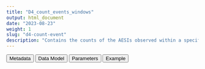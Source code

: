 ```yaml
---
title: "D4_count_events_windows"
output: html_document
date: "2023-08-23"
weight: 1
slug: "d4-count-event"
description: "Contains the counts of the AESIs observed within a specific time window (28 days) after each vaccine"
---
```


<script src="/rmarkdown-libs/core-js/shim.min.js"></script>
<script src="/rmarkdown-libs/react/react.min.js"></script>
<script src="/rmarkdown-libs/react/react-dom.min.js"></script>
<script src="/rmarkdown-libs/reactwidget/react-tools.js"></script>
<script src="/rmarkdown-libs/htmlwidgets/htmlwidgets.js"></script>
<link href="/rmarkdown-libs/reactable/reactable.css" rel="stylesheet" />
<script src="/rmarkdown-libs/reactable-binding/reactable.js"></script>
<div class="tab">
<button class="tablinks" onclick="openCity(event, &#39;Metadata&#39;)" id="defaultOpen">Metadata</button>
<button class="tablinks" onclick="openCity(event, &#39;Data Model&#39;)">Data Model</button>
<button class="tablinks" onclick="openCity(event, &#39;Parameters&#39;)">Parameters</button>
<button class="tablinks" onclick="openCity(event, &#39;Example&#39;)">Example</button>
</div>
<div id="Metadata" class="tabcontent">
<div id="htmlwidget-1" class="reactable html-widget " style="width:auto;height:600px;"></div>
<script type="application/json" data-for="htmlwidget-1">{"x":{"tag":{"name":"Reactable","attribs":{"data":{"medatata_name":["Name of the dataset","Content of the dataset","Unit of observation","Dataset where the list of UoOs is fully listed and with 1 record per UoO","How many observations per UoO","Variables capturing the UoO","Primary key","Parameters",null,null,null,null,null,null,null,null,null,null,null,null],"metadata_content":["D4_count_events_windows","contains the counts of the AESIs observed within a specific time window (every 7 days until 28 days) after each vaccine","strata of year, dose, brand, period (7-days windows) sex and ageband, of persons receiving a dose of vaccine",null,"1",null,null,null,null,null,null,null,null,null,null,null,null,null,null,null]},"columns":[{"id":"medatata_name","name":"medatata_name","type":"character"},{"id":"metadata_content","name":"metadata_content","type":"character"}],"sortable":false,"searchable":true,"pagination":false,"highlight":true,"bordered":true,"striped":true,"style":{"maxWidth":1800},"height":"600px","dataKey":"d9b6157860177316ac0ce940d72a30f2"},"children":[]},"class":"reactR_markup"},"evals":[],"jsHooks":[]}</script>
</div>
<div id="Data Model" class="tabcontent">
<div id="htmlwidget-2" class="reactable html-widget " style="width:auto;height:600px;"></div>
<script type="application/json" data-for="htmlwidget-2">{"x":{"tag":{"name":"Reactable","attribs":{"data":{"VarName":["sex","dose","type_vax","period","year","Ageband","AESI_b",null,null,null,null,null,null,null,null,null,null,null,null,null],"Description":["sex at instance creation","dose after which the window of time is calculated","brand received","extreme of the windows of time when the AESI is counted","year when the AESI is counted","ageband at vaccination","number of occurrences of this specific AESI observed in the stratum",null,null,null,null,null,null,null,null,null,null,null,null,null],"Format":["character","int","character","character",null,null,"int",null,null,null,null,null,null,null,null,null,null,null,null,null],"Vocabulary":["M\r\nF\r\nU\r\nO",null,"pfizer astrazeneca moderna janssen novavax","0-6\r\n7-13\r\n14-20\r\n21-27","2020\r\n2021\r\n2022","12-17\r\n18-29\r\n30-39\r\n40-49\r\n50-59\r\n60-69\r\n79-79\r\n80+",null,null,null,null,null,null,null,null,null,null,null,null,null,null],"Parameters":[null,null,null,null,null,null,"AESI",null,null,null,null,null,null,null,null,null,null,null,null,null],"Notes and examples":[null,null,null,null,null,null,null,null,null,null,null,null,null,null,null,null,null,null,null,null],"Source tables and variables":[null,null,null,null,null,null,null,null,null,null,null,null,null,null,null,null,null,null,null,null],"Retrieved":[null,null,null,null,null,null,null,null,null,null,null,null,null,null,null,null,null,null,null,null],"Calculated":[null,null,null,null,null,null,null,null,null,null,null,null,null,null,null,null,null,null,null,null],"Algorithm_id":[null,null,null,null,null,null,null,null,null,null,null,null,null,null,null,null,null,null,null,null],"Rule":[null,null,null,null,null,null,null,null,null,null,null,null,null,null,null,null,null,null,null,null]},"columns":[{"id":"VarName","name":"VarName","type":"character"},{"id":"Description","name":"Description","type":"character"},{"id":"Format","name":"Format","type":"character"},{"id":"Vocabulary","name":"Vocabulary","type":"character"},{"id":"Parameters","name":"Parameters","type":"character"},{"id":"Notes and examples","name":"Notes and examples","type":"logical"},{"id":"Source tables and variables","name":"Source tables and variables","type":"logical"},{"id":"Retrieved","name":"Retrieved","type":"logical"},{"id":"Calculated","name":"Calculated","type":"logical"},{"id":"Algorithm_id","name":"Algorithm_id","type":"logical"},{"id":"Rule","name":"Rule","type":"logical"}],"sortable":false,"searchable":true,"pagination":false,"highlight":true,"bordered":true,"striped":true,"style":{"maxWidth":1800},"height":"600px","dataKey":"c571dd65aab88120dd3892c77b2bfcdf"},"children":[]},"class":"reactR_markup"},"evals":[],"jsHooks":[]}</script>
</div>
<div id="Parameters" class="tabcontent">
<div id="htmlwidget-3" class="reactable html-widget " style="width:auto;height:600px;"></div>
<script type="application/json" data-for="htmlwidget-3">{"x":{"tag":{"name":"Reactable","attribs":{"data":{"parameter in the variable name":["AESI",null,null,null,null,null,null,null,null,null,null,null,null,null,null,null,null,null,null,null],"values":["A B_COAGDIS_AESI B_DIC_AESI B_HAEMOPHAGOLYNPHOHISTIO_AESI B_ITP_AESI B_TTS_AESI C_ARRH_AESI C_CAD_AESI C_MYOCARD_AESI C_PERICARD_AESI D_LIVERACUTE_AESI D_PANCRACUTE_AESI E_DM1_AESI E_THYROIDAUTOIMM_AESI E_THYROIDSUBACUTE_AESI G_KIACUTE_AESI Im_ANAPHYLAXIS_AESI Im_KAWASAKI_AESI M_RHABDOMYOLISIS_AESI N_ADEM_AESI N_BELLP_AESI N_CONVULGEN_AESI N_CVST_AESI N_GBS_AESI N_HEARINGLOSS_AESI N_MENINGOENC_AESI N_MYELITISTRANSV_AESI N_NARCOLEPSY_AESI N_STROKEHEMO_AESI O_DEATHSUDDEN_AESI O_MIS_AESI R_ARDS_AESI Sk_ERYTHMULTI_AESI Sk_SCAR_AESI SO_ANOSMIAAGEUSIA_AESI V_CHILBLAIN_AESI V_MICROANGIO_AESI V_THROMBOSISARTERIALALGOR_AESI V_VASCULITISSINGLEORG_AESI V_VTEALGORITHM_AESI",null,null,null,null,null,null,null,null,null,null,null,null,null,null,null,null,null,null,null],"name of macro":[null,null,null,null,null,null,null,null,null,null,null,null,null,null,null,null,null,null,null,null]},"columns":[{"id":"parameter in the variable name","name":"parameter in the variable name","type":"character"},{"id":"values","name":"values","type":"character"},{"id":"name of macro","name":"name of macro","type":"logical"}],"sortable":false,"searchable":true,"pagination":false,"highlight":true,"bordered":true,"striped":true,"style":{"maxWidth":1800},"height":"600px","dataKey":"3f117389148dd56a8520a0c538b71889"},"children":[]},"class":"reactR_markup"},"evals":[],"jsHooks":[]}</script>
</div>
<div id="Example" class="tabcontent">
<div id="htmlwidget-4" class="reactable html-widget " style="width:auto;height:600px;"></div>
<script type="application/json" data-for="htmlwidget-4">{"x":{"tag":{"name":"Reactable","attribs":{"data":{"sex":["F","F","F","F","F","F","F","F","F","F","F","F","F","F","F","F","F","F","F","F"],"dose":[1,1,1,1,1,1,1,1,1,1,1,1,1,1,1,1,1,1,1,1],"type_vax":["astrazeneca","astrazeneca","astrazeneca","astrazeneca","astrazeneca","astrazeneca","astrazeneca","astrazeneca","astrazeneca","astrazeneca","astrazeneca","astrazeneca","astrazeneca","astrazeneca","astrazeneca","astrazeneca","astrazeneca","astrazeneca","astrazeneca","astrazeneca"],"period":["0-6","0-6","0-6","0-6","0-6","0-6","0-6","14-20","14-20","14-20","14-20","14-20","14-20","14-20","21-27","21-27","21-27","21-27","21-27","21-27"],"year":[2021,2021,2021,2021,2021,2021,2021,2021,2021,2021,2021,2021,2021,2021,2021,2021,2021,2021,2021,2021],"Ageband":["18-24","25-29","30-39","40-49","50-59","60-69","70-79","18-24","25-29","30-39","40-49","50-59","60-69","70-79","18-24","25-29","30-39","40-49","50-59","60-69"],"B_COAGDIS_AESI_b":[0,0,0,0,0,0,0,0,0,0,0,0,0,0,0,0,0,0,0,0],"B_DIC_AESI_b":[0,0,0,0,0,0,0,0,0,0,0,0,0,0,0,0,0,0,0,0],"B_HAEMOPHAGOLYNPHOHISTIO_AESI_b":[0,0,0,0,0,0,0,0,0,0,0,0,0,0,0,0,0,0,0,0],"B_ITP_AESI_b":[0,0,0,0,0,0,0,0,0,0,0,0,0,0,0,0,0,0,0,0],"B_TTS_AESI_b":[0,0,0,0,0,0,0,0,0,0,0,0,0,0,0,0,0,0,0,0],"C_ARRH_AESI_b":[0,0,0,0,0,0,0,0,0,0,0,0,0,0,0,0,0,0,0,0],"C_CAD_AESI_b":[0,0,0,0,0,0,0,0,0,0,0,0,0,0,0,0,0,0,0,0],"C_MYOCARD_AESI_b":[0,0,0,0,0,0,0,0,0,0,0,0,0,0,0,0,0,0,0,0],"C_PERICARD_AESI_b":[0,0,0,0,0,0,0,0,0,0,0,0,0,0,0,0,0,0,0,0],"D_LIVERACUTE_AESI_b":[0,0,0,0,0,0,0,0,0,0,0,0,0,0,0,0,0,0,0,0],"D_PANCRACUTE_AESI_b":[0,0,0,0,0,0,0,0,0,0,0,0,0,0,0,0,0,0,0,0],"E_DM1_AESI_b":[0,0,0,0,0,0,0,0,0,0,0,0,0,0,0,0,0,0,0,0],"E_THYROIDAUTOIMM_AESI_b":[0,0,0,0,0,0,0,0,0,0,0,0,0,0,0,0,0,0,0,0],"E_THYROIDSUBACUTE_AESI_b":[0,0,0,0,0,0,0,0,0,0,0,0,0,0,0,0,0,0,0,0],"G_KIACUTE_AESI_b":[0,0,0,0,0,0,0,0,0,0,0,0,0,0,0,0,0,0,0,0],"Im_KAWASAKI_AESI_b":[0,0,0,0,0,0,0,0,0,0,0,0,0,0,0,0,0,0,0,0],"M_RHABDOMYOLISIS_AESI_b":[0,0,0,0,0,0,0,0,0,0,0,0,0,0,0,0,0,0,0,0],"N_ADEM_AESI_b":[0,0,0,0,0,0,0,0,0,0,0,0,0,0,0,0,0,0,0,0],"N_BELLP_AESI_b":[0,0,0,0,0,0,0,0,0,0,0,0,0,0,0,0,0,0,0,0],"N_CONVULGEN_AESI_b":[0,0,0,0,0,0,0,0,0,0,0,0,0,0,0,0,0,0,0,0],"N_CVST_AESI_b":[0,0,0,0,0,0,0,0,0,0,0,0,0,0,0,0,0,0,0,0],"N_GBS_AESI_b":[0,0,0,0,0,0,0,0,0,0,0,0,0,0,0,0,0,0,0,0],"N_HEARINGLOSS_AESI_b":[0,0,0,0,0,0,0,0,0,0,0,0,0,0,0,0,0,0,0,0],"N_MENINGOENC_AESI_b":[0,0,0,0,0,0,0,0,0,0,0,0,0,0,0,0,0,0,0,0],"N_MYELITISTRANSV_AESI_b":[0,0,0,0,0,0,0,0,0,0,0,0,0,0,0,0,0,0,0,0],"N_NARCOLEPSY_AESI_b":[0,0,0,0,0,0,0,0,0,0,0,0,0,0,0,0,0,0,0,0],"N_STROKEHEMO_AESI_b":[0,0,0,0,0,0,0,0,0,0,0,0,0,0,0,0,0,0,0,0],"O_DEATHSUDDEN_AESI_b":[0,0,0,0,0,0,0,0,0,0,0,0,0,0,0,0,0,0,0,0],"O_MIS_AESI_b":[0,0,0,0,0,0,0,0,0,0,0,0,0,0,0,0,0,0,0,0],"R_ARDS_AESI_b":[0,0,0,0,0,0,0,0,0,0,0,0,0,0,0,0,0,0,0,0],"Sk_ERYTHMULTI_AESI_b":[0,0,0,0,0,0,0,0,0,0,0,0,0,0,0,0,0,0,0,0],"Sk_SCAR_AESI_b":[0,0,0,0,0,0,0,0,0,0,0,0,0,0,0,0,0,0,0,0],"SO_ANOSMIAAGEUSIA_AESI_b":[0,0,0,0,0,0,0,0,0,0,0,0,0,0,0,0,0,0,0,0],"V_CHILBLAIN_AESI_b":[0,0,0,0,0,0,0,0,0,0,0,0,0,0,0,0,0,0,0,0],"V_MICROANGIO_AESI_b":[0,0,0,0,0,0,0,0,0,0,0,0,0,0,0,0,0,0,0,0],"V_THROMBOSISARTERIALALGOR_AESI_b":[0,0,0,0,0,0,0,0,0,0,0,0,0,0,0,0,0,0,0,0],"V_VASCULITISSINGLEORG_AESI_b":[0,0,0,0,0,0,0,0,0,0,0,0,0,0,0,0,0,0,0,0],"V_VTEALGORITHM_AESI_b":[0,0,0,0,0,0,0,0,0,0,0,0,0,0,0,0,0,0,0,0],"C_VALVULAR_AESI_b":[0,0,0,0,0,0,0,0,0,0,0,0,0,0,0,0,0,0,0,0],"D_DIVERTICULITIS_AESI_b":[0,0,0,0,0,0,0,0,0,0,0,0,0,0,0,0,0,0,0,0],"D_GALLSTONES_AESI_b":[0,0,0,0,0,0,0,0,0,0,0,0,0,0,0,0,0,0,0,0],"D_LIVERCIRRHOSIS_AESI_b":[0,0,0,0,0,0,0,0,0,0,0,0,0,0,0,0,0,0,0,0],"E_GOUT_AESI_b":[0,0,0,0,0,0,0,0,0,0,0,0,0,0,0,0,0,0,0,0],"G_UTI_AESI_b":[0,0,0,0,0,0,0,0,0,0,0,0,0,0,0,0,0,0,0,0],"I_CLOSTRIDIUMD_AESI_b":[0,0,0,0,0,0,0,0,0,0,0,0,0,0,0,0,0,0,0,0],"I_INFLUENZA_AESI_b":[0,0,0,0,0,0,0,0,0,0,0,0,0,0,0,0,0,0,0,0],"Im_SJOGRENS_AESI_b":[0,0,0,0,0,0,0,0,0,0,0,0,0,0,0,0,0,0,0,0],"M_FRACTURES_AESI_b":[0,0,0,0,0,0,0,0,0,0,0,0,0,0,0,0,0,0,0,0],"M_OSTEOARTHRITIS_AESI_b":[0,0,0,0,0,0,0,0,0,0,0,0,0,0,0,0,0,0,0,0],"M_OSTEOMYELITIS_AESI_b":[0,0,0,0,0,0,0,0,0,0,0,0,0,0,0,0,0,0,0,0],"M_REACTIVEARTHRITIS_AESI_b":[0,0,0,0,0,0,0,0,0,0,0,0,0,0,0,0,0,0,0,0],"Ment_ORGPSYCHOSIS_AESI_b":[0,0,0,0,0,0,0,0,0,0,0,0,0,0,0,0,0,0,0,0],"N_TRIGEMINALNEURALGIA_AESI_b":[0,0,0,0,0,0,0,0,0,0,0,0,0,0,0,0,0,0,0,0],"SO_CONJUNCTIVITIS_AESI_b":[0,0,0,0,0,0,0,0,0,0,0,0,0,0,0,0,0,0,0,0],"SO_OTITISEXT_AESI_b":[0,0,0,0,0,0,0,0,0,0,0,0,0,0,0,0,0,0,0,0],"V_RENOVASCULAR_AESI_b":[0,0,0,0,0,0,0,0,0,0,0,0,0,0,0,0,0,0,0,0],"Im_ANAPHYLAXIS_AESI_b":[0,0,0,0,0,0,0,0,0,0,0,0,0,0,0,0,0,0,0,0]},"columns":[{"id":"sex","name":"sex","type":"character"},{"id":"dose","name":"dose","type":"numeric"},{"id":"type_vax","name":"type_vax","type":"character"},{"id":"period","name":"period","type":"character"},{"id":"year","name":"year","type":"numeric"},{"id":"Ageband","name":"Ageband","type":"character"},{"id":"B_COAGDIS_AESI_b","name":"B_COAGDIS_AESI_b","type":"numeric"},{"id":"B_DIC_AESI_b","name":"B_DIC_AESI_b","type":"numeric"},{"id":"B_HAEMOPHAGOLYNPHOHISTIO_AESI_b","name":"B_HAEMOPHAGOLYNPHOHISTIO_AESI_b","type":"numeric"},{"id":"B_ITP_AESI_b","name":"B_ITP_AESI_b","type":"numeric"},{"id":"B_TTS_AESI_b","name":"B_TTS_AESI_b","type":"numeric"},{"id":"C_ARRH_AESI_b","name":"C_ARRH_AESI_b","type":"numeric"},{"id":"C_CAD_AESI_b","name":"C_CAD_AESI_b","type":"numeric"},{"id":"C_MYOCARD_AESI_b","name":"C_MYOCARD_AESI_b","type":"numeric"},{"id":"C_PERICARD_AESI_b","name":"C_PERICARD_AESI_b","type":"numeric"},{"id":"D_LIVERACUTE_AESI_b","name":"D_LIVERACUTE_AESI_b","type":"numeric"},{"id":"D_PANCRACUTE_AESI_b","name":"D_PANCRACUTE_AESI_b","type":"numeric"},{"id":"E_DM1_AESI_b","name":"E_DM1_AESI_b","type":"numeric"},{"id":"E_THYROIDAUTOIMM_AESI_b","name":"E_THYROIDAUTOIMM_AESI_b","type":"numeric"},{"id":"E_THYROIDSUBACUTE_AESI_b","name":"E_THYROIDSUBACUTE_AESI_b","type":"numeric"},{"id":"G_KIACUTE_AESI_b","name":"G_KIACUTE_AESI_b","type":"numeric"},{"id":"Im_KAWASAKI_AESI_b","name":"Im_KAWASAKI_AESI_b","type":"numeric"},{"id":"M_RHABDOMYOLISIS_AESI_b","name":"M_RHABDOMYOLISIS_AESI_b","type":"numeric"},{"id":"N_ADEM_AESI_b","name":"N_ADEM_AESI_b","type":"numeric"},{"id":"N_BELLP_AESI_b","name":"N_BELLP_AESI_b","type":"numeric"},{"id":"N_CONVULGEN_AESI_b","name":"N_CONVULGEN_AESI_b","type":"numeric"},{"id":"N_CVST_AESI_b","name":"N_CVST_AESI_b","type":"numeric"},{"id":"N_GBS_AESI_b","name":"N_GBS_AESI_b","type":"numeric"},{"id":"N_HEARINGLOSS_AESI_b","name":"N_HEARINGLOSS_AESI_b","type":"numeric"},{"id":"N_MENINGOENC_AESI_b","name":"N_MENINGOENC_AESI_b","type":"numeric"},{"id":"N_MYELITISTRANSV_AESI_b","name":"N_MYELITISTRANSV_AESI_b","type":"numeric"},{"id":"N_NARCOLEPSY_AESI_b","name":"N_NARCOLEPSY_AESI_b","type":"numeric"},{"id":"N_STROKEHEMO_AESI_b","name":"N_STROKEHEMO_AESI_b","type":"numeric"},{"id":"O_DEATHSUDDEN_AESI_b","name":"O_DEATHSUDDEN_AESI_b","type":"numeric"},{"id":"O_MIS_AESI_b","name":"O_MIS_AESI_b","type":"numeric"},{"id":"R_ARDS_AESI_b","name":"R_ARDS_AESI_b","type":"numeric"},{"id":"Sk_ERYTHMULTI_AESI_b","name":"Sk_ERYTHMULTI_AESI_b","type":"numeric"},{"id":"Sk_SCAR_AESI_b","name":"Sk_SCAR_AESI_b","type":"numeric"},{"id":"SO_ANOSMIAAGEUSIA_AESI_b","name":"SO_ANOSMIAAGEUSIA_AESI_b","type":"numeric"},{"id":"V_CHILBLAIN_AESI_b","name":"V_CHILBLAIN_AESI_b","type":"numeric"},{"id":"V_MICROANGIO_AESI_b","name":"V_MICROANGIO_AESI_b","type":"numeric"},{"id":"V_THROMBOSISARTERIALALGOR_AESI_b","name":"V_THROMBOSISARTERIALALGOR_AESI_b","type":"numeric"},{"id":"V_VASCULITISSINGLEORG_AESI_b","name":"V_VASCULITISSINGLEORG_AESI_b","type":"numeric"},{"id":"V_VTEALGORITHM_AESI_b","name":"V_VTEALGORITHM_AESI_b","type":"numeric"},{"id":"C_VALVULAR_AESI_b","name":"C_VALVULAR_AESI_b","type":"numeric"},{"id":"D_DIVERTICULITIS_AESI_b","name":"D_DIVERTICULITIS_AESI_b","type":"numeric"},{"id":"D_GALLSTONES_AESI_b","name":"D_GALLSTONES_AESI_b","type":"numeric"},{"id":"D_LIVERCIRRHOSIS_AESI_b","name":"D_LIVERCIRRHOSIS_AESI_b","type":"numeric"},{"id":"E_GOUT_AESI_b","name":"E_GOUT_AESI_b","type":"numeric"},{"id":"G_UTI_AESI_b","name":"G_UTI_AESI_b","type":"numeric"},{"id":"I_CLOSTRIDIUMD_AESI_b","name":"I_CLOSTRIDIUMD_AESI_b","type":"numeric"},{"id":"I_INFLUENZA_AESI_b","name":"I_INFLUENZA_AESI_b","type":"numeric"},{"id":"Im_SJOGRENS_AESI_b","name":"Im_SJOGRENS_AESI_b","type":"numeric"},{"id":"M_FRACTURES_AESI_b","name":"M_FRACTURES_AESI_b","type":"numeric"},{"id":"M_OSTEOARTHRITIS_AESI_b","name":"M_OSTEOARTHRITIS_AESI_b","type":"numeric"},{"id":"M_OSTEOMYELITIS_AESI_b","name":"M_OSTEOMYELITIS_AESI_b","type":"numeric"},{"id":"M_REACTIVEARTHRITIS_AESI_b","name":"M_REACTIVEARTHRITIS_AESI_b","type":"numeric"},{"id":"Ment_ORGPSYCHOSIS_AESI_b","name":"Ment_ORGPSYCHOSIS_AESI_b","type":"numeric"},{"id":"N_TRIGEMINALNEURALGIA_AESI_b","name":"N_TRIGEMINALNEURALGIA_AESI_b","type":"numeric"},{"id":"SO_CONJUNCTIVITIS_AESI_b","name":"SO_CONJUNCTIVITIS_AESI_b","type":"numeric"},{"id":"SO_OTITISEXT_AESI_b","name":"SO_OTITISEXT_AESI_b","type":"numeric"},{"id":"V_RENOVASCULAR_AESI_b","name":"V_RENOVASCULAR_AESI_b","type":"numeric"},{"id":"Im_ANAPHYLAXIS_AESI_b","name":"Im_ANAPHYLAXIS_AESI_b","type":"numeric"}],"sortable":false,"searchable":true,"pagination":false,"highlight":true,"bordered":true,"striped":true,"style":{"maxWidth":1800},"height":"600px","dataKey":"8781eaf108bf6334af32b6ee00ed9188"},"children":[]},"class":"reactR_markup"},"evals":[],"jsHooks":[]}</script>
</div>
